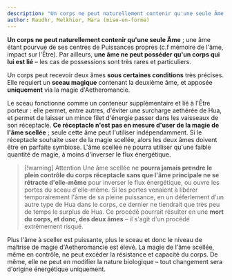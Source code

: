 ```yaml
---
description: "Un corps ne peut naturellement contenir qu'une seule Âme; une âme étant pourvue de ses centres de Puissances propres (c.f mémoire de l'âme, impact sur l'Être). Par ailleurs, une âme ne peut posséder qu'un corps qui lui est lié – les cas de possessions sont très rares et particuliers."
author: Raudhr, Melkhior, Mara (mise-en-forme)
---
```


**Un corps ne peut naturellement contenir qu'une seule Âme** ; une âme étant pourvue de ses centres de Puissances propres (c.f mémoire de l'âme, impact sur l'Être). Par ailleurs, **une âme ne peut posséder qu'un corps qui lui est lié** – les cas de possessions sont très rares et particuliers. 

Un corps peut recevoir deux âmes **sous certaines conditions** très précises. Elle requiert un **sceau magique** contenant la deuxième âme, et apposée **uniquement** via la magie d'Aetheromancie. 

Le sceau fonctionne comme un conteneur supplémentaire et lié à l'Être porteur : elle permet, entre autres, d'éviter une surcharge aethérée de Hua, et permet de laisser un mince filet d'énergie passer dans les vaisseaux de son réceptacle. **Ce réceptacle n'est pas en mesure d'user de la magie de l'âme scellée** ; seule cette âme peut l'utiliser indépendamment. Si le réceptacle souhaite user de la magie scellée, alors les deux âmes doivent être en parfaite symbiose. L'âme scellée ne pourra utiliser qu'une faible quantité de magie, à moins d'inverser le flux énergétique.

> [!warning] Attention
> Une âme scellée ne **pourra jamais prendre le plein contrôle du corps réceptacle sans que l'âme principale ne se rétracte d'elle-même** pour inverser le flux énergétique, ou ouvre les portes du sceau d'elle-même. 
> Si les portes venaient à libérer temporairement l'âme de sa pleine puissance, en un déferlement d'un autre type de Hua dans le corps, ce dernier ne tiendrait que très peu de temps le surplus de Hua. Ce procédé pourrait résulter en une **mort du corps, et donc, des deux âmes** – il s'agit d'un procédé extrêmement risqué. 

Plus l'âme à sceller est puissante, plus le sceau et donc le niveau de maîtrise de magie d'Aetheromancie est élevé. 
La magie de l'âme scellée, même en contrôle, ne peut excéder la résistance et capacité du corps. De même, elle ne peut en modifier la nature biologique – tout changement sera d'origine énergétique uniquement.